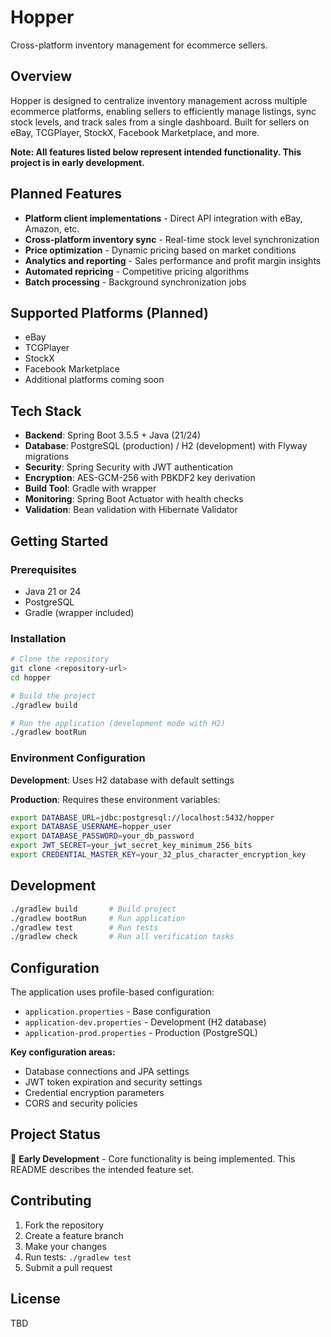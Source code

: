 # Hopper

Cross-platform inventory management for ecommerce sellers.

## Overview

Hopper is designed to centralize inventory management across multiple ecommerce platforms, enabling sellers to efficiently manage listings, sync stock levels, and track sales from a single dashboard. Built for sellers on eBay, TCGPlayer, StockX, Facebook Marketplace, and more.

**Note: All features listed below represent intended functionality. This project is in early development.**

## Planned Features

- **Platform client implementations** - Direct API integration with eBay, Amazon, etc.
- **Cross-platform inventory sync** - Real-time stock level synchronization
- **Price optimization** - Dynamic pricing based on market conditions
- **Analytics and reporting** - Sales performance and profit margin insights
- **Automated repricing** - Competitive pricing algorithms
- **Batch processing** - Background synchronization jobs

## Supported Platforms (Planned)

- eBay
- TCGPlayer
- StockX
- Facebook Marketplace
- Additional platforms coming soon

## Tech Stack

- **Backend**: Spring Boot 3.5.5 + Java (21/24)
- **Database**: PostgreSQL (production) / H2 (development) with Flyway migrations
- **Security**: Spring Security with JWT authentication
- **Encryption**: AES-GCM-256 with PBKDF2 key derivation
- **Build Tool**: Gradle with wrapper
- **Monitoring**: Spring Boot Actuator with health checks
- **Validation**: Bean validation with Hibernate Validator

## Getting Started

### Prerequisites

- Java 21 or 24
- PostgreSQL
- Gradle (wrapper included)

### Installation

```bash
# Clone the repository
git clone <repository-url>
cd hopper

# Build the project
./gradlew build

# Run the application (development mode with H2)
./gradlew bootRun
```

### Environment Configuration

**Development**: Uses H2 database with default settings

**Production**: Requires these environment variables:
```bash
export DATABASE_URL=jdbc:postgresql://localhost:5432/hopper
export DATABASE_USERNAME=hopper_user
export DATABASE_PASSWORD=your_db_password
export JWT_SECRET=your_jwt_secret_key_minimum_256_bits
export CREDENTIAL_MASTER_KEY=your_32_plus_character_encryption_key
```

## Development

```bash
./gradlew build       # Build project
./gradlew bootRun     # Run application
./gradlew test        # Run tests
./gradlew check       # Run all verification tasks
```

## Configuration

The application uses profile-based configuration:
- `application.properties` - Base configuration
- `application-dev.properties` - Development (H2 database)
- `application-prod.properties` - Production (PostgreSQL)

**Key configuration areas:**
- Database connections and JPA settings
- JWT token expiration and security settings
- Credential encryption parameters
- CORS and security policies

## Project Status

🚧 **Early Development** - Core functionality is being implemented. This README describes the intended feature set.

## Contributing

1. Fork the repository
2. Create a feature branch
3. Make your changes
4. Run tests: `./gradlew test`
5. Submit a pull request

## License

TBD
